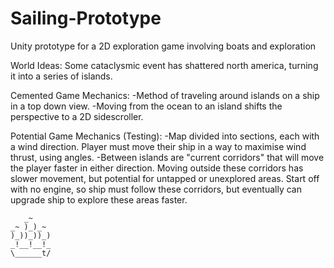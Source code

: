 # Sailing-Prototype
Unity prototype for a 2D exploration game involving boats and exploration

World Ideas:
Some cataclysmic event has shattered north america, turning it into a series of islands.

Cemented Game Mechanics:
-Method of traveling around islands on a ship in a top down view.
-Moving from the ocean to an island shifts the perspective to a 2D sidescroller.

Potential Game Mechanics (Testing):
-Map divided into sections, each with a wind direction. Player must move their ship in a way to maximise wind thrust, using angles.
-Between islands are "current corridors" that will move the player faster in either direction. Moving outside these corridors has slower
movement, but potential for untapped or unexplored areas. Start off with no engine, so ship must follow these corridors, but eventually 
can upgrade ship to explore these areas faster.


       _~
    _~ )_)_~
    )_))_))_)
    _!__!__!_
    \______t/
  ~~~~~~~~~~~~~
